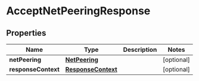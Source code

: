 

# AcceptNetPeeringResponse


## Properties

| Name | Type | Description | Notes |
|------------ | ------------- | ------------- | -------------|
|**netPeering** | [**NetPeering**](NetPeering.md) |  |  [optional] |
|**responseContext** | [**ResponseContext**](ResponseContext.md) |  |  [optional] |



